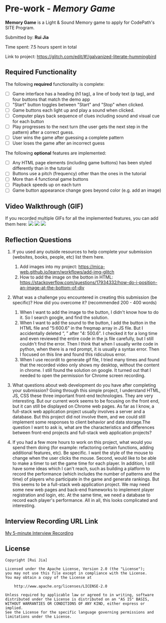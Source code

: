# Pre-work - *Memory Game*

**Memory Game** is a Light & Sound Memory game to apply for CodePath's SITE Program. 

Submitted by: **Rui Jia**

Time spent: 7.5 hours spent in total

Link to project:  https://glitch.com/edit/#!/galvanized-literate-hummingbird

## Required Functionality

The following **required** functionality is complete:

* [ ] Game interface has a heading (h1 tag), a line of body text (p tag), and four buttons that match the demo app
* [ ] "Start" button toggles between "Start" and "Stop" when clicked. 
* [ ] Game buttons each light up and play a sound when clicked. 
* [ ] Computer plays back sequence of clues including sound and visual cue for each button
* [ ] Play progresses to the next turn (the user gets the next step in the pattern) after a correct guess. 
* [ ] User wins the game after guessing a complete pattern
* [ ] User loses the game after an incorrect guess

The following **optional** features are implemented:

* [ ] Any HTML page elements (including game buttons) has been styled differently than in the tutorial
* [ ] Buttons use a pitch (frequency) other than the ones in the tutorial
* [ ] More than 4 functional game buttons
* [ ] Playback speeds up on each turn
* [ ] Game button appearance change goes beyond color (e.g. add an image)

## Video Walkthrough (GIF)

If you recorded multiple GIFs for all the implemented features, you can add them here:
![](http://g.recordit.co/7BJ8XSMSnQ.gif)
![](http://g.recordit.co/0rYIIM9Osc.gif)
![](http://g.recordit.co/g6kSzQIUVd.gif)


## Reflection Questions
1. If you used any outside resources to help complete your submission (websites, books, people, etc) list them here. 
   
   1) Add images into my project: https://mica-web.github.io/learn/workflows/add-img-glitch
   2) How to add the image on the botton in HTML: https://stackoverflow.com/questions/17934332/how-do-i-position-an-image-at-the-bottom-of-div

2. What was a challenge you encountered in creating this submission (be specific)? How did you overcome it? (recommended 200 - 400 words) 
   1) When I want to add the image to the button, I didn't know how to do it. So I search google, and find the solution. 
   2) When I want to add the sound to the button, I add the button in the HTML file and "5:600.6" in the freqmap array in JS file.  But I accidentally deleted “, ” after "4: 500.6". I checked it for a long time and even reviewed the entire code in the js file carefully, but I still couldn't find the error.  Then I think that when I usually write code in python, when there is a red prompt, it is usually a syntax error. Then I focused on this line and found this ridiculous error.
   3) When I use recordit to generate gif file, I tried many times and found that the recorded video only shows my desktop, without the content in chrome. I still found the solution on google. It turned out that I needed to open the permission for Chrome screen recording.

3. What questions about web development do you have after completing your submission?
Going through this simple project, I understand HTML, JS, CSS these three important front-end technologies. They are very interesting. But our current work seems to be focusing on the front end, but it can still be displayed on Chrome web pages. As far as I know, a full-stack web application project usually involves a server and a database. But this project did not involve them, and we could still implement some responses to client behavior and data storage.The question I want to ask is, what are the characteristics and differences between front-end projects and full-stack web application projects?

4. If you had a few more hours to work on this project, what would you spend them doing (for example: refactoring certain functions, adding additional features, etc). Be specific.
I want the style of the mouse to change when the user clicks the mouse. Second, would like to be able to make a timer to set the game time for each player. In addition,  I still have some ideas which I can't reach, such as building a platform to record the performance (which includes the number of patterns and the time) of players who participate in the game and generate rankings. But this seems to be a full-stack web application project. We may need some new web pages and back-end frameworks to implement player registration and login, etc. At the same time, we need a database to record each player's performance. All in all, this looks complicated and interesting.

## Interview Recording URL Link

[My 5-minute Interview Recording](https://youtu.be/mpduFwjZrbw)





## License

    Copyright [Rui Jia]

    Licensed under the Apache License, Version 2.0 (the "License");
    you may not use this file except in compliance with the License.
    You may obtain a copy of the License at

        http://www.apache.org/licenses/LICENSE-2.0

    Unless required by applicable law or agreed to in writing, software
    distributed under the License is distributed on an "AS IS" BASIS,
    WITHOUT WARRANTIES OR CONDITIONS OF ANY KIND, either express or implied.
    See the License for the specific language governing permissions and
    limitations under the License.
